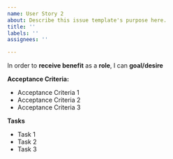 ```yaml
---
name: User Story 2
about: Describe this issue template's purpose here.
title: ''
labels: ''
assignees: ''

---
```


In order to **receive benefit** as a **role**, I can **goal/desire**

**Acceptance Criteria:**
- Acceptance Criteria 1
- Acceptance Criteria 2
- Acceptance Criteria 3

**Tasks**
- Task 1
- Task 2
- Task 3

